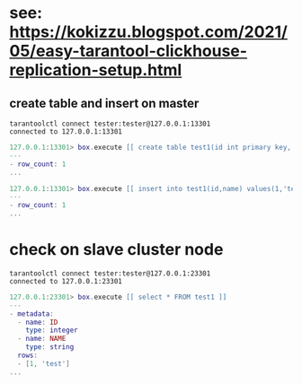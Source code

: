 
# see: https://kokizzu.blogspot.com/2021/05/easy-tarantool-clickhouse-replication-setup.html

## create table and insert on master
```shell
tarantoolctl connect tester:tester@127.0.0.1:13301
connected to 127.0.0.1:13301
```

```lua
127.0.0.1:13301> box.execute [[ create table test1(id int primary key, name string) ]]
---
- row_count: 1
...

127.0.0.1:13301> box.execute [[ insert into test1(id,name) values(1,'test') ]]
---
- row_count: 1
...
```

# check on slave cluster node
```shell
tarantoolctl connect tester:tester@127.0.0.1:23301
connected to 127.0.0.1:23301
```

```lua
127.0.0.1:23301> box.execute [[ select * FROM test1 ]]
---
- metadata:
  - name: ID
    type: integer
  - name: NAME
    type: string
  rows:
  - [1, 'test']
...
```
